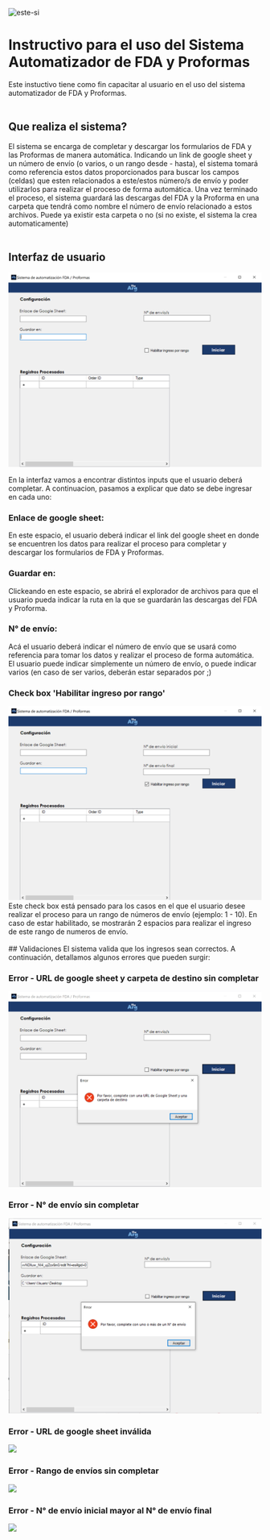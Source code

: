 ![este-si](https://github.com/Juankadev/fdadoc/assets/54191222/73747ff9-efcb-45db-9ff6-c1dcf05c5dc3)


# Instructivo para el uso del Sistema Automatizador de FDA y Proformas
Este instuctivo tiene como fin capacitar al usuario en el uso del sistema automatizador de FDA y Proformas.
<br> 
<br> 
## Que realiza el sistema?
El sistema se encarga de completar y descargar los formularios de FDA y las Proformas de manera automática. Indicando un link de google sheet y un número de envío (o varios, o un rango desde - hasta), el sistema tomará como referencia estos datos proporcionados para buscar los campos (celdas) que esten relacionados a este/estos número/s de envío y poder utilizarlos para realizar el proceso de forma automática. 
Una vez terminado el proceso, el sistema guardará las descargas del FDA y la Proforma en una carpeta que tendrá como nombre el número de envío relacionado a estos archivos. Puede ya existir esta carpeta o no (si no existe, el sistema la crea automaticamente)
<br> 
<br> 
## Interfaz de usuario
<img src="Interfaz.png"/>

En la interfaz vamos a encontrar distintos inputs que el usuario deberá completar. A continuacion, pasamos a explicar que dato se debe ingresar en cada uno:

### Enlace de google sheet:
En este espacio, el usuario deberá indicar el link del google sheet en donde se encuentren los datos para realizar el proceso para completar y descargar los formularios de FDA y Proformas.

### Guardar en:
Clickeando en este espacio, se abrirá el explorador de archivos para que el usuario pueda indicar la ruta en la que se guardarán las descargas del FDA y Proforma.

### N° de envío:
Acá el usuario deberá indicar el número de envío que se usará como referencia para tomar los datos y realizar el proceso de forma automática. El usuario puede indicar simplemente un número de envío, o puede indicar varios (en caso de ser varios, deberán estar separados por ;)

### Check box 'Habilitar ingreso por rango'
<img src="Intefraz - rango.png"/>
Este check box está pensado para los casos en el que el usuario desee realizar el proceso para un rango de números de envío (ejemplo: 1 - 10). En caso de estar habilitado, se mostrarán 2 espacios para realizar el ingreso de este rango de numeros de envío.
<br> 
<br> 
## Validaciones
El sistema valida que los ingresos sean correctos. A continuación, detallamos algunos errores que pueden surgir:

### Error - URL de google sheet y carpeta de destino sin completar
<img src="Error - URL y carpeta de destino.png"/>

### Error - N° de envío sin completar
<img src="Error - N° de envío.png"/>

### Error - URL de google sheet inválida
<img src="Error - URL inválida.png"/>

### Error - Rango de envíos sin completar
<img src="Error - Rango de envíos.png"/>

### Error - N° de envío inicial mayor al N° de envío final
<img src="Error - Rango de envío final menor que el inicial.png"/>
